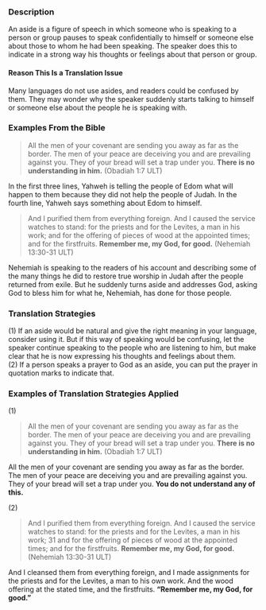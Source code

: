 ### Description

An aside is a figure of speech in which someone who is speaking to a person or group pauses to speak confidentially to himself or someone else about those to whom he had been speaking. The speaker does this to indicate in a strong way his thoughts or feelings about that person or group.

#### Reason This Is a Translation Issue

Many languages do not use asides, and readers could be confused by them. They may wonder why the speaker suddenly starts talking to himself or someone else about the people he is speaking with.

### Examples From the Bible

> All the men of your covenant are sending you away as far as the border.
> The men of your peace are deceiving you and are prevailing against you.
> They of your bread will set a trap under you.
> **There is no understanding in him.** (Obadiah 1:7 ULT)

In the first three lines, Yahweh is telling the people of Edom what will happen to them because they did not help the people of Judah. In the fourth line, Yahweh says something about Edom to himself.

> And I purified them from everything foreign. And I caused the service watches to stand: for the priests and for the Levites, a man in his work; and for the offering of pieces of wood at the appointed times; and for the firstfruits. **Remember me, my God, for good.** (Nehemiah 13:30-31 ULT)

Nehemiah is speaking to the readers of his account and describing some of the many things he did to restore true worship in Judah after the people returned from exile. But he suddenly turns aside and addresses God, asking God to bless him for what he, Nehemiah, has done for those people.

### Translation Strategies

(1) If an aside would be natural and give the right meaning in your language, consider using it. But if this way of speaking would be confusing, let the speaker continue speaking to the people who are listening to him, but make clear that he is now expressing his thoughts and feelings about them.<br>
(2) If a person speaks a prayer to God as an aside, you can put the prayer in quotation marks to indicate that.

### Examples of Translation Strategies Applied

(1)

> All the men of your covenant are sending you away as far as the border.
The men of your peace are deceiving you and are prevailing against you.
They of your bread will set a trap under you.
**There is no understanding in him.** (Obadiah 1:7 ULT)

All the men of your covenant are sending you away as far as the border.
The men of your peace are deceiving you and are prevailing against you.
They of your bread will set a trap under you.
**You do not understand any of this.**

(2)
> And I purified them from everything foreign. And I caused the service watches to stand: for the priests and for the Levites, a man in his work; 31 and for the offering of pieces of wood at the appointed times; and for the firstfruits. **Remember me, my God, for good.** (Nehemiah 13:30-31 ULT)

And I cleansed them from everything foreign, and I made assignments for the priests and for the Levites, a man to his own work. And the wood offering at the stated time, and the firstfruits. **“Remember me, my God, for good.”**
